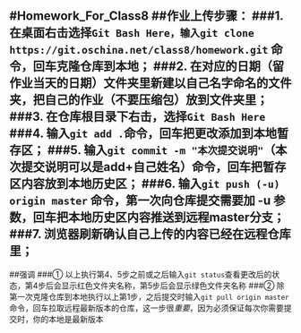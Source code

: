#Homework_For_Class8
##作业上传步骤：
###1. 在桌面右击选择`Git Bash Here，输入git clone https://git.oschina.net/class8/homework.git` 命令，回车克隆仓库到本地；
###2. 在对应的日期（留作业当天的日期）文件夹里新建以自己名字命名的文件夹，把自己的作业（不要压缩包）放到文件夹里；
###3. 在仓库根目录下右击，选择`Git Bash Here`
###4. 输入`git add .`命令，回车把更改添加到本地暂存区；
###5. 输入`git commit -m "本次提交说明"`（本次提交说明可以是add+自己姓名）命令，回车把暂存区内容放到本地历史区；
###6. 输入`git push (-u) origin master` 命令，第一次向仓库提交需要加 -u 参数，回车把本地历史区内容推送到远程master分支；
###7. 浏览器刷新确认自己上传的内容已经在远程仓库里；
---
##强调
###① 以上执行第4、5步之前或之后输入`git status`查看更改后的状态，第4步后会显示红色文件夹名称，第5步后会显示绿色文件夹名称
###② 除第一次克隆仓库到本地执行以上第1步，之后提交时输入`git pull origin master`命令，回车拉取远程最新版本的仓库，这一步很*重要*，因为必须保证每次你需要提交时，你的本地是最新版本
